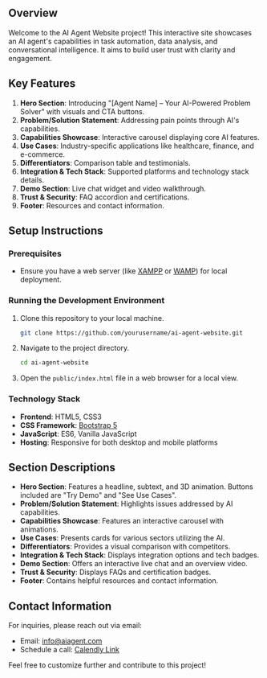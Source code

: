 
## Overview

Welcome to the AI Agent Website project! This interactive site showcases an AI agent's capabilities in task automation, data analysis, and conversational intelligence. It aims to build user trust with clarity and engagement.

## Key Features

1. **Hero Section**: Introducing "[Agent Name] – Your AI-Powered Problem Solver" with visuals and CTA buttons.
2. **Problem/Solution Statement**: Addressing pain points through AI's capabilities.
3. **Capabilities Showcase**: Interactive carousel displaying core AI features.
4. **Use Cases**: Industry-specific applications like healthcare, finance, and e-commerce.
5. **Differentiators**: Comparison table and testimonials.
6. **Integration & Tech Stack**: Supported platforms and technology stack details.
7. **Demo Section**: Live chat widget and video walkthrough.
8. **Trust & Security**: FAQ accordion and certifications.
9. **Footer**: Resources and contact information.

## Setup Instructions

### Prerequisites

- Ensure you have a web server (like [XAMPP](https://www.apachefriends.org/index.html) or [WAMP](https://www.wampserver.com/en/)) for local deployment.

### Running the Development Environment

1. Clone this repository to your local machine.
   ```bash
   git clone https://github.com/yourusername/ai-agent-website.git
   ```
2. Navigate to the project directory.
   ```bash
   cd ai-agent-website
   ```
3. Open the `public/index.html` file in a web browser for a local view.

### Technology Stack

- **Frontend**: HTML5, CSS3
- **CSS Framework**: [Bootstrap 5](https://getbootstrap.com/)
- **JavaScript**: ES6, Vanilla JavaScript
- **Hosting**: Responsive for both desktop and mobile platforms

## Section Descriptions

- **Hero Section**: Features a headline, subtext, and 3D animation. Buttons included are "Try Demo" and "See Use Cases".
- **Problem/Solution Statement**: Highlights issues addressed by AI capabilities.
- **Capabilities Showcase**: Features an interactive carousel with animations.
- **Use Cases**: Presents cards for various sectors utilizing the AI.
- **Differentiators**: Provides a visual comparison with competitors.
- **Integration & Tech Stack**: Displays integration options and tech badges.
- **Demo Section**: Offers an interactive live chat and an overview video.
- **Trust & Security**: Displays FAQs and certification badges.
- **Footer**: Contains helpful resources and contact information.

## Contact Information

For inquiries, please reach out via email:

- Email: [info@aiagent.com](mailto:info@aiagent.com)
- Schedule a call: [Calendly Link](https://calendly.com/ai-agent-contact)

Feel free to customize further and contribute to this project!